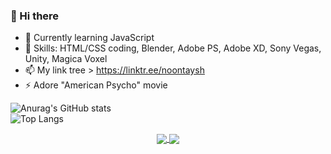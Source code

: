 ### 👋 Hi there 

- 🌱 Currently learning JavaScript
- 🔭 Skills: HTML/CSS coding, Blender, Adobe PS, Adobe XD, Sony Vegas, Unity, Magica Voxel 
- 📫 My link tree > https://linktr.ee/noontaysh
- ⚡ Adore "American Psycho" movie


![Anurag's GitHub stats](https://github-readme-stats.vercel.app/api?username=noontaysh)
<br />
![Top Langs](https://github-readme-stats.vercel.app/api/top-langs/?username=noontaysh&layout=compact)

<div align="center"> 
<a href="https://github.com/anuraghazra/github-readme-stats">
  <img align="center" src="https://github-readme-stats.vercel.app/api/pin/?username=noontaysh&repo=github-readme-stats" />
</a>
<a href="https://github.com/anuraghazra/convoychat">
  <img align="center" src="https://github-readme-stats.vercel.app/api/pin/?username=noontaysh&repo=convoychat" />
</a>
</div>